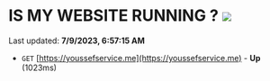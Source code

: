 # IS MY WEBSITE RUNNING ? [![](https://img.shields.io/static/v1?label=Sponsor&message=%E2%9D%A4&logo=GitHub&color=%23fe8e86)](https://github.com/sponsors/<username>)

Last updated: **7/9/2023, 6:57:15 AM**

- `GET` [https://youssefservice.me](https://youssefservice.me) - **Up** (1023ms)
